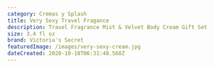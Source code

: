 ```yaml
---
category: Cremas y Splash
title: Very Sexy Travel Fragance
description: Travel Fragrance Mist & Velvet Body Cream Gift Set
size: 3.4 fl oz
brand: Victoria's Secret
featuredImage: /images/very-sexy-cream.jpg
dateCreated: 2020-10-18T06:31:48.568Z
---
```

